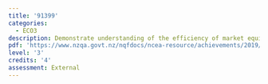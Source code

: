 ```yaml
---
title: '91399'
categories:
  - ECO3
description: Demonstrate understanding of the efficiency of market equilibrium
pdf: 'https://www.nzqa.govt.nz/nqfdocs/ncea-resource/achievements/2019/as91399.pdf'
level: '3'
credits: '4'
assessment: External
---
```


